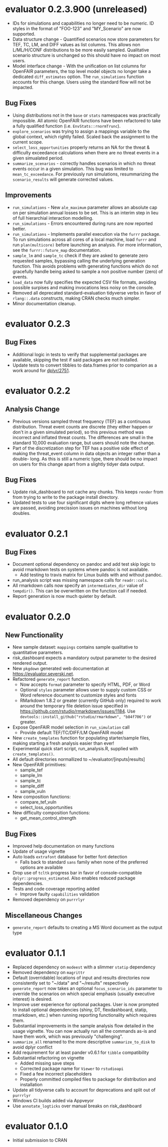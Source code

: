 # evaluator 0.2.3.900 (unreleased)

* IDs for simulations and capabilities no longer need to be numeric. ID styles 
in the format of "FOO-123" and "MY_Scenario" are now supported.
* Data structure change - Quantified scenarios now store parameters for TEF, 
TC, LM, and DIFF values as list columns. This allows non L/ML/H/CONF 
distributions to be more easily sampled. Qualitative scenario structure is 
unchanged so this should have no impact on most users.
* Model interface change - With the unification on list columns for OpenFAIR 
parameters, the top level model objects no longer take a dedicated `diff_estimates` 
option. The `run_simulations` function accounts for this change. Users using 
the standard flow will not be impacted.

## Bug Fixes
* Using distributions not in the `base` or `stats` namespaces was practically 
impossible. All atomic OpenFAIR functions have been refactored to take a 
fully qualified function (i.e. `EnvStats::rnormTrunc`).
* `explore_scenarios` was trying to assign a mappings variable to the global 
context, which rightly failed. Scaled back the assignment to the current 
scope.
* `select_loss_opportunities` properly returns an NA for the threat & difficulty 
exceedance calculations when there are no threat events in a given simualated 
period.
* `summarize_scenarios` - correctly handles scenarios in which no threat 
events occur in a given simulation. This bug was limited to `mean_tc_exceedance`. 
For previously run simulations, resummarizing the `scenario_results` will 
generate corrected values.

## Improvements
* `run_simulations` - New `ale_maximum` parameter allows an absolute cap on 
per simulation annual losses to be set. This is an interim step in lieu of 
full hierarchial interaction modelling.
* `run_simulations` - Errors encountered during runs are now reported better.
* `run_simulations` - Implements parallel execution via the `furrr` package. 
To run simulations across all cores of a local machine, load `furrr` and 
run `plan(multicore)` before launching an analysis. For more information, 
see the `furrr::future_map` documentation.
* `sample_lm` and `sample_tc` check if they are asked to generate zero 
requested samples, bypassing calling the underlying generation function. This 
avoids problems with generating functions which do not gracefully handle being 
asked to sample a non positive number (zero) of events.
* `load_data` now fully specifies the expected CSV file formats, avoiding 
possible surpises and making invocations less noisy on the console.
* Removed all deprecated standard-evaluation tidyverse verbs in favor of 
`rlang::.data` constructs, making CRAN checks much simpler.
* Minor documentation cleanup.

# evaluator 0.2.3

## Bug Fixes
* Additional logic in tests to verify that supplemental packages are available, 
skipping the test if said packages are not installed.
* Update tests to convert tibbles to data.frames prior to comparion as a work 
around for [dplyr/2751](https://github.com/tidyverse/dplyr/issues/2751).

# evaluator 0.2.2

## Analysis Change
* Previous versions sampled threat frequency (TEF) as a continuous distribution.
    Threat event counts are discrete (they either happen or don't in a given 
    simulated period), so this previous method was incorrect and inflated threat 
    counts. The differences are small in the standard 10,000 evaluation range, 
    but users should note the change.
* Part of the discretization step for TEF has a positive side effect of making 
    the threat_event column in data objects an integer rather than a double-
    long. As this is still a numeric type, there should be no impact on 
    users for this change apart from a slightly tidyer data output.

## Bug Fixes
* Update risk_dashboard to not cache any chunks. This keeps `render` from 
    from trying to write to the package install directory.
* Updated tests to use four significant digits where long refrence values are 
    passed, avoiding precission issues on machines without long doubles.


# evaluator 0.2.1

## Bug Fixes
* Document optional dependency on pandoc and add test skip logic to avoid 
    rmarkdown tests on systems where pandoc is not available.
    + Add testing to travis matrix for Linux builds with and without pandoc.
* run_analysis script was missing namespace calls for `readr::cols`.
* All rmarkdown calls now specify an `intermediates_dir` value of `tempdir()`. 
    This can be overwritten on the function call if needed.
* Report generation is now much quieter by default.

# evaluator 0.2.0

## New Functionality
* New sample dataset: `mappings` contains sample qualitative to quantitative 
  parameters.
* risk_dashboard expects a mandatory output parameter to the desired rendered 
  output.
* New `pkgdown` generated web documentation at https://evaluator.severski.net.
* Refactored `generate_report` function.
    * Now accepts `format` parameter to specify HTML, PDF, or Word
    * Optional `styles` parameter allows user to supply custom CSS or Word
    reference document to customize styles and fonts
    * RMarkdown 1.8.2 or greater (currently GitHub only) required to work 
    around the temporary file deletion issue specified in 
    https://github.com/rstudio/rmarkdown/issues/1184. Use
    `devtools::install_github("rstudio/rmarkdown", "b84f706")` or greater.
* Expose OpenFAIR model selection in `run_simulation` call
    * Provide default TEF/TC/DIFF/LM OpenFAIR model
* New `create_templates` function for populating starter/sample files, making 
  starting a fresh analysis easier than ever!
* Experimental quick start script, run_analysis.R, supplied with `create_templates()`.
* All default directories normallized to ~/evaluator/[inputs|results]
* New OpenFAIR primitives:
    * sample_tef
    * sample_lm
    * sample_tc
    * sample_diff
    * sample_vuln
* New composition functions:
    * compare_tef_vuln
    * select_loss_opportunities
* New difficulty composition functions:
    * get_mean_control_strength
    
## Bug Fixes
* Improved help documentation on many functions
* Update of usage vignette
* Auto loads `extrafont` database for better font detection
    * Falls back to standard `sans` family when none of the preferred options 
      are available
* Drop use of `tcltk` progress bar in favor of console-compatible 
    `dplyr::progress_estimated`. Also enables reduced package dependencies.
* Tests and code coverage reporting added
    * Improve faulty `capabilities` validation
* Removed dependency on `purrrlyr`

## Miscellaneous Changes
* `generate_report` defaults to creating a MS Word document as the output type

# evaluator 0.1.1

* Replaced dependency on `modeest` with a slimmer `statip` dependency
* Removed dependency on `magrittr`
* Default (overridable) locations of input and results directories now consistently set to "~/data" and "~/results" respectively
* `generate_report` now takes an optional `focus_scenario_ids` parameter to override the scenarios on which special emphasis (usually executive interest) is desired.
* Improve user experience for optional packages. User is now prompted to install optional dependencies (shiny, DT, flexdashboard, statip, rmarkdown, etc.) when running reporting functionality which requires them.
* Substantial improvements in the sample analysis flow detailed in the usage vignette. You can now actually run all the commands as-is and have them work, which was previously "challenging".
* `summarize_all` renamed to the more descriptive `summarize_to_disk` to avoid dplyr conflict
* Add requirement for at least pander v0.6.1 for `tibble` compatibility
* Substantial refactoring on vignette
  * Added missing save steps
  * Corrected package name for `Viewer` to `rstudioapi` 
  * Fixed a few incorrect placeholders
  * Properly committed compiled files to package for distribution and installation
* Update all tidyverse calls to account for deprecations and split out of `purrrlyr`
* Windows CI builds added via Appveyor
* Use `annotate_logticks` over manual breaks on risk_dashboard

# evaluator 0.1.0

* Initial submission to CRAN
